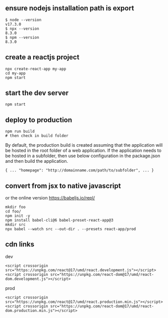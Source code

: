 ## ensure nodejs installation path is export

```
$ node --version
v17.3.0
$ npx --version
8.3.0
$ npm --version
8.3.0
```

## create a reactjs project
```
npx create-react-app my-app
cd my-app
npm start
```

## start the dev server
```
npm start
```

## deploy to production
```
npm run build
# then check in build folder
```

By default, the production build is created assuming that the application will be hosted in the root folder of a web application. If the application needs to be hosted in a subfolder, then use below configuration in the package.json and then build the application.

```
{ ... "homepage": "http://domainname.com/path/to/subfolder", ... }
```



## convert from jsx to native javascript
or the online version https://babeljs.io/repl/
```
mkdir foo
cd foo/
npm init -y
npm install babel-cli@6 babel-preset-react-app@3
mkdir src
npx babel --watch src --out-dir . --presets react-app/prod
```



## cdn links

dev
```
<script crossorigin src="https://unpkg.com/react@17/umd/react.development.js"></script>
<script crossorigin src="https://unpkg.com/react-dom@17/umd/react-dom.development.js"></script>
```

prod
```
<script crossorigin src="https://unpkg.com/react@17/umd/react.production.min.js"></script>
<script crossorigin src="https://unpkg.com/react-dom@17/umd/react-dom.production.min.js"></script>
```
